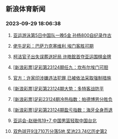 ## 新浪体育新闻 
### 2023-09-29 18:06:38

1. [亚运游泳第5日中国队一晚5金 孙杨800自纪录作古](https://sports.sina.com.cn/others/swim/2023-09-28/doc-imzphsmx2533583.shtml)

2. [佬牛足彩：巴萨力克塞维利 埃门客胜可期](https://sports.sina.com.cn/l/2023-09-29/doc-imzpitxm1956519.shtml)

3. [柯洁官子出失误葬送好局 许皓鋐首夺亚运围棋金牌](https://sports.sina.com.cn/chess/weiqi/2023-09-28/doc-imzphfwi3027360.shtml)

4. [[新浪彩票]足彩第23124期任九：坎布尔埃门可胆](https://sports.sina.com.cn/l/2023-09-29/doc-imzpiprp2065110.shtml)

5. [官方：许家印涉嫌违法犯罪 已被依法采取强制措施](https://sports.sina.com.cn/china/2023-09-28/doc-imzphnea7968503.shtml)

6. [[新浪彩票]足彩第23124期大势：多特客战防平](https://sports.sina.com.cn/l/2023-09-29/doc-imzpiprt2411204.shtml)

7. [[新浪彩票]足彩23124期冷热指数：帕德博恩分胜负](https://sports.sina.com.cn/l/2023-09-29/doc-imzpiprp2065733.shtml)

8. [[新浪彩票]足彩第23124期盈亏指数：海牙全身而退](https://sports.sina.com.cn/l/2023-09-29/doc-imzpiprt2412237.shtml)

9. [亚运会-赵继伟19+7 中国男篮轻取中国台北](https://sports.sina.com.cn/basketball/cba/2023-09-28/doc-imzphsmz6059893.shtml)

10. [双色球开9注710万分落5地 奖池23.74亿历史第2](https://sports.sina.com.cn/l/2023-09-28/doc-imzphsnc2835813.shtml)

